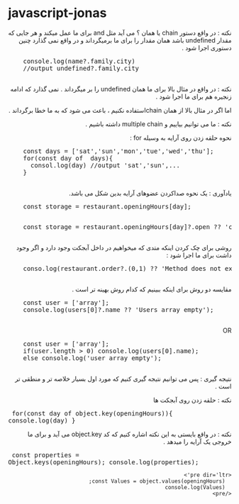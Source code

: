 # javascript-jonas
<div dir="rtl">
  نکته : در واقع دستور chain یا همان ؟ می آید مثل and برای  ما عمل میکند و هر جایی که مقدار undefined باشد همان مقدار را برای  ما برمیگرداند و در واقع نمی گذارد  چنین دستوری اجرا شود .
  <pre dir='ltr'>
    console.log(name?.family.city)
    //output undefined?.family.city
  </pre>
  نکته : در واقع در مثال بالا برای ما همان undefined را بر میگرداند . نمی گذارد که ادامه زنجیره هم برای ما اجرا شود .
  
  اما اگر در مثال بالا از همان chainاستفاده نکنیم ، باعث می شود که به ما خطا برگرداند .
  
  نکته : ما می توانیم بیاییم و multiple chain داشته باشیم .

  نحوه حلقه زدن روی  آرایه به وسیله  for :‌
  <pre dir='ltr'>
    const days = ['sat','sun','mon','tue','wed','thu'];
    for(const day of  days){
      consol.log(day) //output 'sat','sun',...
    }
  </pre>
 یادآوری : یک نحوه صداکردن عضوهای آرایه بدین شکل می باشد.  
 <pre dir='ltr'>
    const storage = restaurant.openingHours[day];
 </pre>

 <pre dir='ltr'>
    const storage = restaurant.openingHours[day]?.open ?? 'closed';
 </pre>
روشی برای چک کردن اینکه متدی که میخواهیم در داخل آبجکت وجود دارد و اگر وجود داشت برای ما اجرا شود :
<pre dir='ltr'>
    conso.log(restaurant.order?.(0,1) ?? 'Method does not exit');
 </pre>

  مقایسه دو روش برای اینکه ببینیم که کدام روش بهینه تر است . 
  <pre dir='ltr'>
    const user = ['array'];
    console.log(users[0]?.name ?? 'Users array empty');
  </pre>

  OR

  <pre dir='ltr'>
    const user = ['array'];
    if(user.length > 0) console.log(users[0].name);
    else console.log('user array empty');
  </pre>
  نتیجه گیری : پس می توانیم نتیجه گیری کنیم که مورد اول بسیار خلاصه تر و منطقی تر است . 
  
  نکته : حلقه زدن روی آبجکت ها  
    <pre dir='ltr'>
      for(const day of object.key(openingHours)){
        console.log(day)
      }
    </pre>
  
  نکته : در واقع بایستی به این نکته اشاره کنیم که کد object.key می آید و برای ما خروجی یک آرایه را میدهد .
    <pre dir='ltr'>
      const properties = Object.keys(openingHours);
      console.log(properties);
    </pre>

        
    <pre dir='ltr'>
      const Values = object.values(openingHours);
      console.log(Values)
    </pre>
    
</div>
